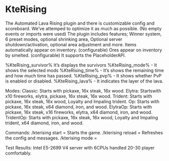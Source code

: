 # KteRising
The Automated Lava Rising plugin and there is customizable config and scoreboard.
We’ve attemped to optimize it as much as possible. (No empty events or imports were used) The plugin includes features; Winner system, 6 preset modes, optional shrinking area, Optional server shutdown/activation, optional area adjustment and more.
Items automatically appear on inventory. (configurable)
Ores appear on inventory by smelted. (configurable)
It supports the PlaceholderAPI.

 %KteRising_survivor% It’s displays the survivors
 %KteRising_mode% - It shows the selected mods
 %KteRising_time% - It’s shows the remaining time and how much time has passed.
 %KteRising_pvp% - It shows whether PvP is enabled or disabled.
 %KteRising_lava% - It indicates the layer of the lava.

Modes:
Classic: Starts with pickaxe, 16x steak, 16x wood.
Elytra: Startswith x10 fireworks, elytra, pickaxe, 16x steak, 16x wood.
Trident: Starts with pickaxe, 16x steak, 16x wood, Loyalty and Impaling trident.
Op: Starts with pickaxe, 16x steak, x64 diamond, iron, and wood.
ElytraOp: Starts with pickaxe, 16x steak, x16 fireworks, elytra, x64 diamond, iron, and wood.
TridentOp: Starts with pickaxe, 16x steak, 16x wood, Loyalty and Impaling trident, x64 diamond, iron, and wood.


Commands:
/kterising start = Starts the game.
/kterising reload = Refreshes the config and messages.
/kterising mode <mode> = 

Test Results:
Intel E5-2699 V4 server with 6CPUs handled 20-30 player comfortably.
